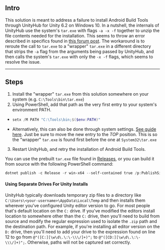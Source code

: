 ## Intro

This solution is meant to address a failure to install Android Build Tools through UnityHub for Unity 6.2 on Windows 10. In a nutshell, the internals of UnityHub use the system's `tar.exe` with flags `-a -x -f` together to unzip the file contents needed for the installation. This seems to throw an error described in specifics found in [this forum post](https://discussions.unity.com/t/unityhub-fails-to-install-android-build-support-for-unity-6-2-9f1/1692116). The workaround is to reroute the call to `tar.exe` to a "wrapper" `tar.exe` in a different directory that strips the `-a` flag from the arguments being passed by UnityHub, and then calls the system's `tar.exe` with only the `-x -f` flags, which seems to resolve the issue.

---

## Steps
1. Install the "wrapper" `tar.exe` from this solution somewhere on your system (e.g. `C:\Tools\bin\tar.exe`)
2. Using PowerShell, add that path as the very first entry to your system's environment PATH.
- 	```powershell
	setx /M PATH "C:\Tools\bin;$($env:PATH)"
	```
- Alternatively, this can also be done through system settings. [See guide here](https://www.wikihow.com/Change-the-PATH-Environment-Variable-on-Windows). Just be sure to move the new entry to the *TOP* position. This is so the "wrapper" `tar.exe` is found first before the one at `System32\tar.exe`
3. Restart UnityHub, and retry the installation of Android Build Tools.

You can use the prebuilt `tar.exe` file found in [Releases](https://github.com/acampos81/unity-6.2-android-tar/releases/tag/v1.0), or you can build it from source with the following PowerShell command:
```powershell
dotnet publish -c Release -r win-x64 --self-contained true /p:PublishSingleFile=true /p:IncludeNativeLibrariesForSelfExtract=true -o C:/Tools/bin/tar/
```

#### Using Separate Drives For Unity Installs
UnityHub typically downloads temporary zip files to a directory like `C:\Users\<your-username>\AppData\Local\Temp` and then installs them wherever you've configured Unity editor version to go.  For most people that's default location on the `C:` drive. If you've modified the editors install location to somewhere other than the `C:` drive, then you'll need to build from source and modify the regular expression used to isolate the `.zip` path and the destination path.  For example, if you're installing all editor version on the `D:` drive, then you'll need to add your drive to the expression found on line 12 to go from `@"([C:][\w\d\.\:\-\\\/]+)";`  to `@"([CD:][\w\d\.\:\-\\\/]+)";`. Otherwise, paths will not be captured set correctly.
